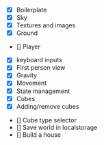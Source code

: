 - [x] Boilerplate
- [x] Sky
- [x] Textures and images
- [x] Ground
- [] Player
- [x] keyboard inputs
- [x] First person view
- [x] Gravity
- [x] Movement
- [x] State management
- [x] Cubes
- [x] Adding/remove cubes
- [] Cube type selector
- [] Save world in localstorage
- [] Build a house
